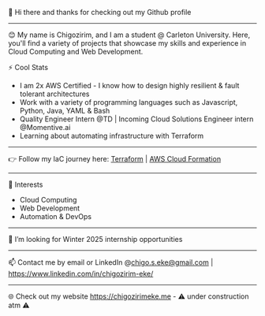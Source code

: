  👋 Hi there and thanks for checking out my Github profile
 
 ---
 
😊 My name is Chigozirim, and I am a student @ Carleton University. Here, you'll find a variety of projects that showcase my skills and experience in Cloud Computing and Web Development. 
  
  ⚡ Cool Stats
  - I am 2x AWS Certified - I know how to design highly resilient & fault tolerant architectures
  - Work with a variety of programming languages such as Javascript, Python, Java, YAML & Bash
  - Quality Engineer Intern @TD | Incoming Cloud Solutions Engineer intern @Momentive.ai
  - Learning about automating infrastructure with Terraform
  
 ---
 
 👉 Follow my IaC journey here: [Terraform](https://github.com/coolchigi/AWS/tree/Terraform) | [AWS Cloud Formation](https://github.com/coolchigi/AWS/tree/CloudFormation)
 
 ---

🌱 Interests
  - Cloud Computing
  - Web Development
  - Automation & DevOps
 
 ---
  
💞️ I’m looking for Winter 2025 internship opportunities 


<!---
coolchigi/coolchigi is a ✨ special ✨ repository because its `README.md` (this file) appears on your GitHub profile.
You can click the Preview link to take a look at your changes.
Ex Quality Engineer Coop @ TD and Ex Cloud Solutions intern @ Momentive.ai
--->
----

📫 Contact me by email or LinkedIn @chigo.s.eke@gmail.com | https://www.linkedin.com/in/chigozirim-eke/

---

🌐 Check out my website https://chigozirimeke.me - ⚠️ under construction atm ⚠️
